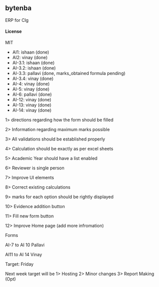 ## bytenba

ERP for Clg

#### License

MIT

- AI1: ishaan (done)
- AI2: vinay (done)
- AI-3.1: ishaan (done)
- AI-3.2: ishaan (done)
- AI-3.3: pallavi (done, marks_obtained formula pending)
- AI-3.4: vinay (done)
- AI-4: vinay (done)
- AI-5: vinay (done)
- AI-6: pallavi (done)
- AI-12: vinay (done)
- AI-13: vinay (done)
- AI-14: vinay (done)


1> directions regarding how the form should be filled

2> Information regarding maximum marks possible 

3> All validations should be established properly 

4> Calculation should be exactly as per excel sheets 

5> Academic Year should have a list enabled 

6> Reviewer is single person

7> Improve UI elements 

8> Correct existing calculations

9> marks for each option should be rightly displayed

10> Evidence addition button

11> Fill new form button

12> Improve Home page (add more infromation)


Forms 

AI-7 to AI 10 Pallavi

AI11 to AI 14 Vinay

Target: Friday

Next week target will be
1> Hosting
2> Minor changes
3> Report Making (Opt)






